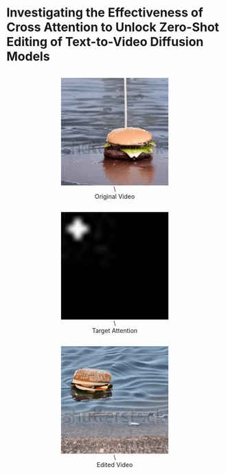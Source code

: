 # Investigating the Effectiveness of Cross Attention to Unlock Zero-Shot Editing of Text-to-Video Diffusion Models


<div align="center">
    <figure style="display: inline-block; text-align: center;">
      <img src="resources/original-burger.gif" alt="Caption 1" width="250" height="250" style="display: block;"> \ 
      <figcaption style="text-align: center;">Original Video</figcaption>
    </figure>
    <figure style="display: inline-block; text-align: center;">
      <img src="resources/ezgif.com-animated-gif-maker.gif" alt="Caption 2" width="250" height="250" style="display: block;"> \ 
      <figcaption style="text-align: center;">Target Attention</figcaption>
    </figure>
    <figure style="display: inline-block; text-align: center;">
      <img src="resources/edited-burger.gif" alt="Caption 3" width="250" height="250" style="display: block;"> \
      <figcaption style="text-align: center;">Edited Video</figcaption>
    </figure>
</div>
